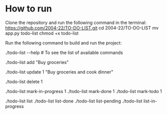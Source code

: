 # How to run

Clone the repository and run the following command in the terminal:
https://github.com/2004-22/TO-DO-LIST.git
cd 2004-22/TO-DO-LIST
mv app.py todo-list
chmod +x todo-list

Run the following command to build and run the project:

./todo-list --help # To see the list of available commands

<!-- To add a task -->
./todo-list add "Buy groceries"

 <!-- To update a task -->
./todo-list update 1 "Buy groceries and cook dinner"

<!-- To delete a task -->
./todo-list delete 1

<!-- To mark a task as in progress/done/todo -->
./todo-list mark-in-progress 1
./todo-list mark-done 1
./todo-list mark-todo 1

<!-- To list all tasks  -->
./todo-list list
./todo-list list-done
./todo-list list-pending
./todo-list list-in-progress
